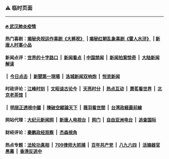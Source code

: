 ### ⚠️ 临时页面

---

#### [🔥 武汉肺炎疫情](http://143.110.158.249:10000/videos/corona/)

#### 热门喜剧：[揭秘央视运作喜剧《大裤衩》](http://143.110.158.249:10000/videos/res/big-shorts/) &nbsp;|&nbsp;[揭秘红朝乱象喜剧《雷人水浒》](http://143.110.158.249:10000/videos/res/OutlawsOfMarsh/) &nbsp;|&nbsp;[新唐人时事小品](http://143.110.158.249:10000/videos/res/comedy/)

#### 新闻点评：[世界的十字路口](http://143.110.158.249/tanghao/) &nbsp;|&nbsp; [新闻看点](http://143.110.158.249/news-insight/) &nbsp;|&nbsp;[中国禁闻](http://143.110.158.249/ntdtv-news/) &nbsp;|&nbsp; [新闻拍案惊奇](http://143.110.158.249/dayu/) &nbsp;|&nbsp; [大陆新闻解读](http://143.110.158.249/ntdtv-comedy/)
####   &nbsp;|&nbsp;  [今日点击](http://143.110.158.249/news-click/)  &nbsp;|&nbsp; [新聞第一現場](http://143.110.158.249/primary-scene/) &nbsp;|&nbsp; [洛城新闻双响炮](http://143.110.158.249/la-news/) &nbsp;|&nbsp; [悦览新闻](http://143.110.158.249/dingyue/)

#### 时政评论：[江峰时刻](http://143.110.158.249/today-in-history/) &nbsp;|&nbsp; [文昭谈古论今](http://143.110.158.249/wenzhao/) &nbsp;|&nbsp; [天亮时分](http://143.110.158.249/tianliang/) &nbsp;|&nbsp; [热点互动](http://143.110.158.249/ntdtv-rdhd/) &nbsp;|&nbsp; [萧茗看世界](http://143.110.158.249/simonegao/) &nbsp;|&nbsp; [北京老茶馆](http://143.110.158.249/teahouse/)  &nbsp;|&nbsp;  
####   &nbsp;|&nbsp;  [明居正透視中國](http://143.110.158.249/decoding-china/)  &nbsp;|&nbsp; [陳破空縱論天下](http://143.110.158.249/pokong/)  &nbsp;|&nbsp; [薇羽看世間](http://143.110.158.249/weiyu/)  &nbsp;|&nbsp; [台湾政經最前線](http://143.110.158.249/taiwan/)   

#### 网站代理：[大纪元新闻网](http://143.110.158.249:10080/gb/) &nbsp;|&nbsp; [新唐人电视台](http://143.110.158.249:8808/gb/) &nbsp;|&nbsp; [网门](http://143.110.158.249:11000/) &nbsp;|&nbsp; [自由亚洲电台](http://143.110.158.249:9800/mandarin/) &nbsp;|&nbsp; [追查国际](http://143.110.158.249:10010/)

#### 财经评论：[秦鹏政经观察](http://143.110.158.249/qinpeng/) &nbsp;|&nbsp; [杰森視角 ](http://143.110.158.249/jason/)

#### 热点专题：[法轮功真相](http://143.110.158.249:10000/videos/truth.html) &nbsp;|&nbsp; [709律师大抓捕](http://143.110.158.249:10000/videos/709/) &nbsp;|&nbsp; [百年共产党](http://143.110.158.249:10000/videos/ccp.html) &nbsp;|&nbsp; [八九六四](http://143.110.158.249:10000/videos/88/)  &nbsp;|&nbsp; [活摘器官黑幕](http://143.110.158.249:10000/videos/res/Organs/)  &nbsp;|&nbsp; [香港反送中](http://143.110.158.249:10000/videos/res/hk/) 

<img src='http://gfw-breaker.win/link4.md' width='0px' height='0px'/>

